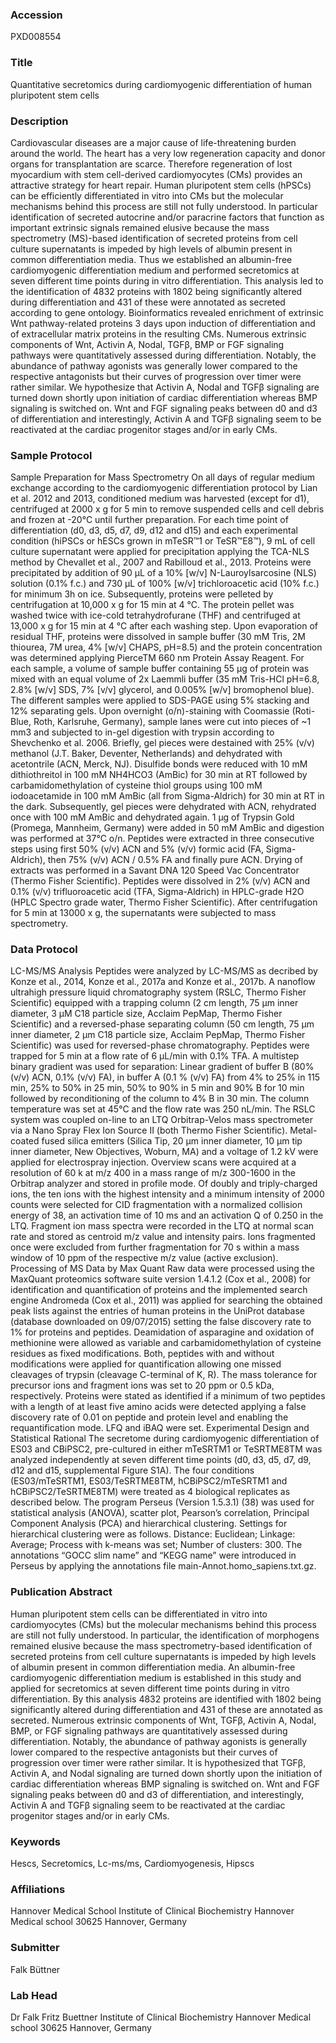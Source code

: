 ### Accession
PXD008554

### Title
Quantitative secretomics during cardiomyogenic differentiation of human pluripotent stem cells

### Description
Cardiovascular diseases are a major cause of life-threatening burden around the world. The heart has a very low regeneration capacity and donor organs for transplantation are scarce. Therefore regeneration of lost myocardium with stem cell-derived cardiomyocytes (CMs) provides an attractive strategy for heart repair. Human pluripotent stem cells (hPSCs) can be efficiently differentiated in vitro into CMs but the molecular mechanisms behind this process are still not fully understood. In particular identification of secreted autocrine and/or paracrine factors that function as important extrinsic signals remained elusive because the mass spectrometry (MS)-based identification of secreted proteins from cell culture supernatants is impeded by high levels of albumin present in common differentiation media. Thus we established an albumin-free cardiomyogenic differentiation medium and performed secretomics at seven different time points during in vitro differentiation. This analysis led to the identification of 4832 proteins with 1802 being significantly altered during differentiation and 431 of these were annotated as secreted according to gene ontology. Bioinformatics revealed enrichment of extrinsic Wnt pathway-related proteins 3 days upon induction of differentiation and of extracellular matrix proteins in the resulting CMs. Numerous extrinsic components of Wnt, Activin A, Nodal, TGFβ, BMP or FGF signaling pathways were quantitatively assessed during differentiation. Notably, the abundance of pathway agonists was generally lower compared to the respective antagonists but their curves of progression over timer were rather similar. We hypothesize that Activin A, Nodal and TGFβ signaling are turned down shortly upon initiation of cardiac differentiation whereas BMP signaling is switched on. Wnt and FGF signaling peaks between d0 and d3 of differentiation and interestingly, Activin A and TGFβ signaling seem to be reactivated at the cardiac progenitor stages and/or in early CMs.

### Sample Protocol
Sample Preparation for Mass Spectrometry On all days of regular medium exchange according to the cardiomyogenic differentiation protocol by Lian et al. 2012 and 2013, conditioned medium was harvested (except for d1), centrifuged at 2000 x g for 5 min to remove suspended cells and cell debris and frozen at -20°C until further preparation. For each time point of differentiation (d0, d3, d5, d7, d9, d12 and d15) and each experimental condition (hiPSCs or hESCs grown in mTeSR™1 or TeSR™E8™), 9 mL of cell culture supernatant were applied for precipitation applying the TCA-NLS method by Chevallet et al., 2007 and Rabilloud et al., 2013. Proteins were precipitated by addition of 90 µL of a 10% [w/v] N-Lauroylsarcosine (NLS) solution (0.1% f.c.) and 730 µL of 100% [w/v] trichloroacetic acid (10% f.c.) for minimum 3h on ice. Subsequently, proteins were pelleted by centrifugation at 10,000 x g for 15 min at 4 °C. The protein pellet was washed twice with ice-cold tetrahydrofurane (THF) and centrifuged at 13,000 x g for 15 min at 4 °C after each washing step. Upon evaporation of residual THF, proteins were dissolved in sample buffer (30 mM Tris, 2M thiourea, 7M urea, 4% [w/v] CHAPS, pH=8.5) and the protein concentration was determined applying PierceTM 660 nm Protein Assay Reagent. For each sample, a volume of sample buffer containing 55 µg of protein was mixed with an equal volume of 2x Laemmli buffer (35 mM Tris-HCl pH=6.8, 2.8% [w/v] SDS, 7% [v/v] glycerol, and 0.005% [w/v] bromophenol blue). The different samples were applied to SDS-PAGE using 5% stacking and 12% separating gels. Upon overnight (o/n)-staining with Coomassie (Roti-Blue, Roth, Karlsruhe, Germany), sample lanes were cut into pieces of ~1 mm3 and subjected to in-gel digestion with trypsin according to Shevchenko et al. 2006. Briefly, gel pieces were destained with 25% (v/v) methanol (J.T. Baker, Deventer, Netherlands) and dehydrated with acetontrile (ACN, Merck, NJ). Disulfide bonds were reduced with 10 mM dithiothreitol in 100 mM NH4HCO3 (AmBic) for 30 min at RT followed by carbamidomethylation of cysteine thiol groups using 100 mM iodoacetamide in 100 mM AmBic (all from Sigma-Aldrich) for 30 min at RT in the dark. Subsequently, gel pieces were dehydrated with ACN, rehydrated once with 100 mM AmBic and dehydrated again. 1 µg of Trypsin Gold (Promega, Mannheim, Germany) were added in 50 mM AmBic and digestion was performed at 37°C o/n. Peptides were extracted in three consecutive steps using first 50% (v/v) ACN and 5% (v/v) formic acid (FA, Sigma-Aldrich), then 75% (v/v) ACN / 0.5% FA and finally pure ACN. Drying of extracts was performed in a Savant DNA 120 Speed Vac Concentrator (Thermo Fisher Scientific). Peptides were dissolved in 2% (v/v) ACN and 0.1% (v/v) trifluoroacetic acid (TFA, Sigma-Aldrich) in HPLC-grade H2O (HPLC Spectro grade water, Thermo Fisher Scientific). After centrifugation for 5 min at 13000 x g, the supernatants were subjected to mass spectrometry.

### Data Protocol
LC-MS/MS Analysis Peptides were analyzed by LC-MS/MS as decribed by Konze et al., 2014, Konze et al., 2017a and Konze et al., 2017b. A nanoflow ultrahigh pressure liquid chromatography system (RSLC, Thermo Fisher Scientific) equipped with a trapping column (2 cm length, 75 µm inner diameter, 3 µM C18 particle size, Acclaim PepMap, Thermo Fisher Scientific) and a reversed-phase separating column (50 cm length, 75 µm inner diameter, 2 µm C18 particle size, Acclaim PepMap, Thermo Fisher Scientific) was used for reversed-phase chromatography. Peptides were trapped for 5 min at a flow rate of 6 µL/min with 0.1% TFA. A multistep binary gradient was used for separation: Linear gradient of buffer B (80% (v/v) ACN, 0.1% (v/v) FA), in buffer A (0.1 % (v/v) FA) from 4% to 25% in 115 min, 25% to 50% in 25 min, 50% to 90% in 5 min and 90% B for 10 min followed by reconditioning of the column to 4% B in 30 min. The column temperature was set at 45°C and the flow rate was 250 nL/min. The RSLC system was coupled on-line to an LTQ Orbitrap-Velos mass spectrometer via a Nano Spray Flex Ion Source II (both Thermo Fisher Scientific). Metal-coated fused silica emitters (Silica Tip, 20 µm inner diameter, 10 µm tip inner diameter, New Objectives, Woburn, MA) and a voltage of 1.2 kV were applied for electrospray injection. Overview scans were acquired at a resolution of 60 k at m/z 400 in a mass range of m/z 300-1600 in the Orbitrap analyzer and stored in profile mode. Of doubly and triply-charged ions, the ten ions with the highest intensity and a minimum intensity of 2000 counts were selected for CID fragmentation with a normalized collision energy of 38, an activation time of 10 ms and an activation Q of 0.250 in the LTQ. Fragment ion mass spectra were recorded in the LTQ at normal scan rate and stored as centroid m/z value and intensity pairs. Ions fragmented once were excluded from further fragmentation for 70 s within a mass window of 10 ppm of the respective m/z value (active exclusion).  Processing of MS Data by Max Quant Raw data were processed using the MaxQuant proteomics software suite version 1.4.1.2 (Cox et al., 2008) for identification and quantification of proteins and the implemented search engine Andromeda (Cox et al., 2011) was applied for searching the obtained peak lists against the entries of human proteins in the UniProt database (database downloaded on 09/07/2015) setting the false discovery rate to 1% for proteins and peptides. Deamidation of asparagine and oxidation of methionine were allowed as variable and carbamidomethylation of cysteine residues as fixed modifications. Both, peptides with and without modifications were applied for quantification allowing one missed cleavages of trypsin (cleavage C-terminal of K, R). The mass tolerance for precursor ions and fragment ions was set to 20 ppm or 0.5 kDa, respectively. Proteins were stated as identified if a minimum of two peptides with a length of at least five amino acids were detected applying a false discovery rate of 0.01 on peptide and protein level and enabling the requantification mode. LFQ and iBAQ were set.     Experimental Design and Statistical Rational The secretome during cardiomyogenic differentiation of ES03 and CBiPSC2, pre-cultured in either mTeSRTM1 or TeSRTME8TM was analyzed independently at seven different time points (d0, d3, d5, d7, d9, d12 and d15, supplemental Figure S1A). The four conditions (ES03/mTeSRTM1, ES03/TeSRTME8TM, hCBiPSC2/mTeSRTM1 and hCBiPSC2/TeSRTME8TM) were treated as 4 biological replicates as described below. The program Perseus (Version 1.5.3.1) (38) was used for statistical analysis (ANOVA), scatter plot, Pearson’s correlation, Principal Component Analysis (PCA) and hierarchical clustering. Settings for hierarchical clustering were as follows. Distance: Euclidean; Linkage: Average; Process with k-means was set; Number of clusters: 300. The annotations “GOCC slim name” and “KEGG name” were introduced in Perseus by applying the annotations file main-Annot.homo_sapiens.txt.gz.

### Publication Abstract
Human pluripotent stem cells can be differentiated in vitro into cardiomyocytes (CMs) but the molecular mechanisms behind this process are still not fully understood. In particular, the identification of morphogens remained elusive because the mass spectrometry-based identification of secreted proteins from cell culture supernatants is impeded by high levels of albumin present in common differentiation media. An albumin-free cardiomyogenic differentiation medium is established in this study and applied for secretomics at seven different time points during in vitro differentiation. By this analysis 4832 proteins are identified with 1802 being significantly altered during differentiation and 431 of these are annotated as secreted. Numerous extrinsic components of Wnt, TGF&#x3b2;, Activin A, Nodal, BMP, or FGF signaling pathways are quantitatively assessed during differentiation. Notably, the abundance of pathway agonists is generally lower compared to the respective antagonists but their curves of progression over timer were rather similar. It is hypothesized that TGF&#x3b2;, Activin A, and Nodal signaling are turned down shortly upon the initiation of cardiac differentiation whereas BMP signaling is switched on. Wnt and FGF signaling peaks between d0 and d3 of differentiation, and interestingly, Activin A and TGF&#x3b2; signaling seem to be reactivated at the cardiac progenitor stages and/or in early CMs.

### Keywords
Hescs, Secretomics, Lc-ms/ms, Cardiomyogenesis, Hipscs

### Affiliations
Hannover Medical School
Institute of Clinical Biochemistry Hannover Medical school 30625 Hannover, Germany

### Submitter
Falk Büttner

### Lab Head
Dr Falk Fritz Buettner
Institute of Clinical Biochemistry Hannover Medical school 30625 Hannover, Germany


